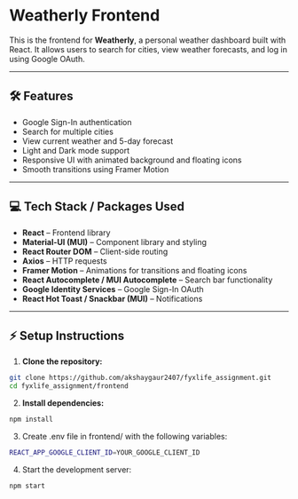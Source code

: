 # Weatherly Frontend

This is the frontend for **Weatherly**, a personal weather dashboard built with React. It allows users to search for cities, view weather forecasts, and log in using Google OAuth.

---

## 🛠 Features

- Google Sign-In authentication
- Search for multiple cities
- View current weather and 5-day forecast
- Light and Dark mode support
- Responsive UI with animated background and floating icons
- Smooth transitions using Framer Motion

---

## 💻 Tech Stack / Packages Used

- **React** – Frontend library  
- **Material-UI (MUI)** – Component library and styling  
- **React Router DOM** – Client-side routing  
- **Axios** – HTTP requests  
- **Framer Motion** – Animations for transitions and floating icons  
- **React Autocomplete / MUI Autocomplete** – Search bar functionality  
- **Google Identity Services** – Google Sign-In OAuth  
- **React Hot Toast / Snackbar (MUI)** – Notifications  

---

## ⚡ Setup Instructions
1. **Clone the repository:**
```bash
git clone https://github.com/akshaygaur2407/fyxlife_assignment.git
cd fyxlife_assignment/frontend
```

2. **Install dependencies:**
```bash
npm install
```
3. Create .env file in frontend/ with the following variables:
```bash
REACT_APP_GOOGLE_CLIENT_ID=YOUR_GOOGLE_CLIENT_ID
```

4. Start the development server:
```bash
npm start
```